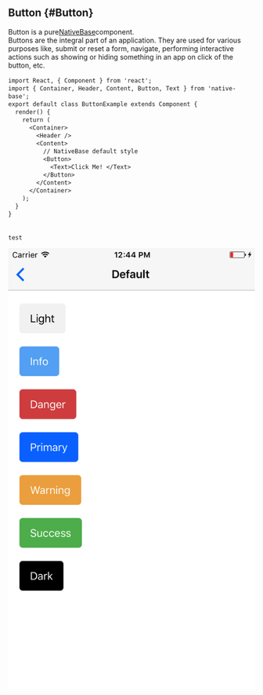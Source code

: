 ## Button {#Button}

Button is a pure[NativeBase](https://nativebase.io/)component.  
Buttons are the integral part of an application. They are used for various purposes like, submit or reset a form, navigate, performing interactive actions such as showing or hiding something in an app on click of the button, etc.

```
import React, { Component } from 'react';
import { Container, Header, Content, Button, Text } from 'native-base';
export default class ButtonExample extends Component {
  render() {
    return (
      <Container>
        <Header />
        <Content>
          // NativeBase default style
          <Button>
            <Text>Click Me! </Text>
          </Button>
        </Content>
      </Container>
    );
  }
}


test
```

![](/assets/import.png)

